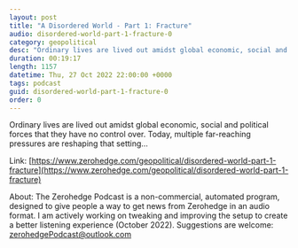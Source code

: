```yaml
---
layout: post
title: "A Disordered World - Part 1: Fracture"
audio: disordered-world-part-1-fracture-0
category: geopolitical
desc: "Ordinary lives are lived out amidst global economic, social and political forces that they have no control over. Today, multiple far-reaching pressures are reshaping that setting..."
duration: 00:19:17
length: 1157
datetime: Thu, 27 Oct 2022 22:00:00 +0000
tags: podcast
guid: disordered-world-part-1-fracture-0
order: 0
---
```

Ordinary lives are lived out amidst global economic, social and political forces that they have no control over. Today, multiple far-reaching pressures are reshaping that setting...

Link: [https://www.zerohedge.com/geopolitical/disordered-world-part-1-fracture](https://www.zerohedge.com/geopolitical/disordered-world-part-1-fracture)

About: The Zerohedge Podcast is a non-commercial, automated program, designed to give people a way to get news from Zerohedge in an audio format.  I am actively working on tweaking and improving the setup to create a better listening experience (October 2022).  Suggestions are welcome: [zerohedgePodcast@outlook.com](mailto:zerohedgePodcast@outlook.com)